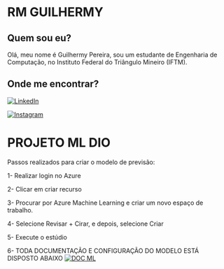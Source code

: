 
# RM GUILHERMY

## Quem sou eu?
Olá, meu nome é Guilhermy Pereira, sou um estudante de Engenharia de Computação, no Instituto Federal do Triângulo Mineiro (IFTM).

## Onde me encontrar?

[![LinkedIn](https://img.shields.io/badge/LinkedIn-0077B5?style=for-the-badge&logo=linkedin&logoColor=white)](https://linkedin.com/in/guilhermy-pereira-aq)

[![Instagram](https://img.shields.io/badge/-Instagram-%23E4405F?style=for-the-badge&logo=instagram&logoColor=white)](https://www.instagram.com/Guilelmy/)

# PROJETO ML DIO 

Passos realizados para criar o modelo de previsão:

1- Realizar login no Azure

2- Clicar em criar recurso

3- Procurar por Azure Machine Learning e criar um novo espaço de trabalho.

4- Selecione Revisar + Cirar, e depois, selecione Criar

5- Execute o estúdio

6- TODA DOCUMENTAÇÃO E CONFIGURAÇÃO DO MODELO ESTÁ DISPOSTO ABAIXO [![DOC ML](https://upload.wikimedia.org/wikipedia/commons/thumb/f/fa/Microsoft_Azure.svg/1200px-Microsoft_Azure.svg.png)](https://microsoftlearning.github.io/mslearn-ai-fundamentals/Instructions/Labs/01-machine-learning.html)



